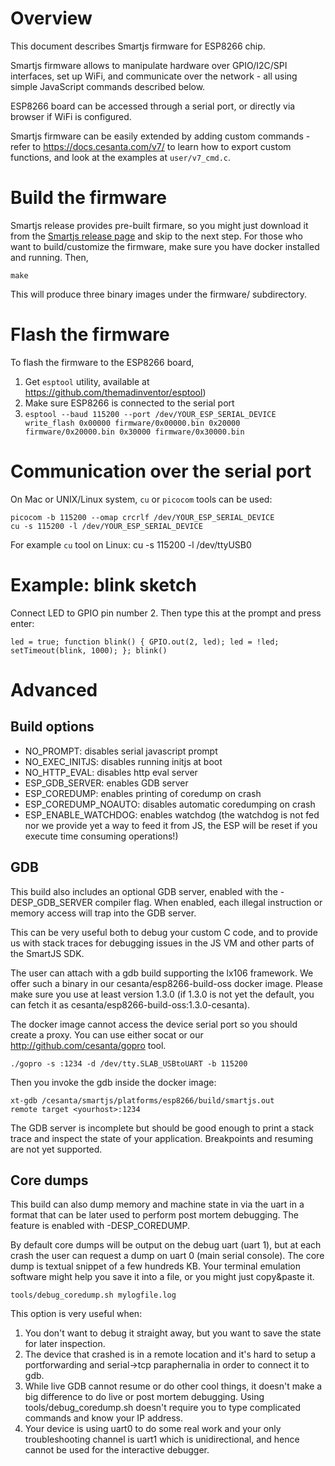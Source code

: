 # Overview

This document describes Smartjs firmware for ESP8266 chip.

Smartjs firmware allows to manipulate hardware over GPIO/I2C/SPI interfaces,
set up WiFi, and communicate over the network - all using simple JavaScript
commands described below.

ESP8266 board can be accessed through a serial port, or directly via browser if WiFi is configured.

Smartjs firmware can be easily extended by adding custom commands - refer to
https://docs.cesanta.com/v7/ to learn how to export custom functions, and look
at the examples at `user/v7_cmd.c`.

# Build the firmware

Smartjs release provides pre-built firmare, so you might just download
it from the
[Smartjs release page](https://github.com/cesanta/smart.js/releases) and
skip to the next step. For those who want to build/customize the firmware,
make sure you have docker installed and running. Then,

    make

This will produce three binary images under the firmware/ subdirectory.

# Flash the firmware
To flash the firmware to the ESP8266 board,

1. Get `esptool` utility, available at https://github.com/themadinventor/esptool)
2.  Make sure ESP8266 is connected to the serial port
3. `esptool --baud 115200 --port /dev/YOUR_ESP_SERIAL_DEVICE write_flash 0x00000 firmware/0x00000.bin 0x20000 firmware/0x20000.bin 0x30000 firmware/0x30000.bin`


# Communication over the serial port

On Mac or UNIX/Linux system, `cu` or `picocom` tools can be used:

    picocom -b 115200 --omap crcrlf /dev/YOUR_ESP_SERIAL_DEVICE
    cu -s 115200 -l /dev/YOUR_ESP_SERIAL_DEVICE

For example `cu` tool on Linux:
    cu -s 115200 -l /dev/ttyUSB0

# Example: blink sketch

Connect LED to GPIO pin number 2. Then type this at the prompt and press enter:

    led = true; function blink() { GPIO.out(2, led); led = !led; setTimeout(blink, 1000); }; blink()


# Advanced

## Build options

- NO_PROMPT: disables serial javascript prompt
- NO_EXEC_INITJS: disables running initjs at boot
- NO_HTTP_EVAL: disables http eval server
- ESP_GDB_SERVER: enables GDB server
- ESP_COREDUMP: enables printing of coredump on crash
- ESP_COREDUMP_NOAUTO: disables automatic coredumping on crash
- ESP_ENABLE_WATCHDOG: enables watchdog (the watchdog is not fed nor we provide yet a way to feed it from JS, the ESP will be reset if you execute time consuming operations!)

## GDB

This build also includes an optional GDB server, enabled with the -DESP_GDB_SERVER compiler flag.
When enabled, each illegal instruction or memory access will trap into the GDB server.

This can be very useful both to debug your custom C code, and to provide us with stack traces
for debugging issues in the JS VM and other parts of the SmartJS SDK.

The user can attach with a gdb build supporting the lx106 framework. We offer such a binary
in our cesanta/esp8266-build-oss docker image. Please make sure you use at least version 1.3.0
(if 1.3.0 is not yet the default, you can fetch it as cesanta/esp8266-build-oss:1.3.0-cesanta).

The docker image cannot access the device serial port so you should create a proxy. You can use
either socat or our http://github.com/cesanta/gopro tool.

    ./gopro -s :1234 -d /dev/tty.SLAB_USBtoUART -b 115200

Then you invoke the gdb inside the docker image:

    xt-gdb /cesanta/smartjs/platforms/esp8266/build/smartjs.out
    remote target <yourhost>:1234

The GDB server is incomplete but should be good enough to print a stack trace
and inspect the state of your application. Breakpoints and resuming are not yet supported.

## Core dumps

This build can also dump memory and machine state in via the uart in a format that can be later
used to perform post mortem debugging. The feature is enabled with -DESP_COREDUMP.

By default core dumps will be output on the debug uart (uart 1), but at each crash the user
can request a dump on uart 0 (main serial console).
The core dump is textual snippet of a few hundreds KB. Your terminal emulation software
might help you save it into a file, or you might just copy&paste it.

    tools/debug_coredump.sh mylogfile.log

This option is very useful when:

1. You don't want to debug it straight away, but you want to save the state for later inspection.
2. The device that crashed is in a remote location and it's hard to setup a portforwarding and serial->tcp paraphernalia in order to connect it to gdb.
3. While live GDB cannot resume or do other cool things, it doesn't make a big difference to do live or post mortem debugging. Using tools/debug_coredump.sh doesn't require you to type complicated commands and know your IP address.
4. Your device is using uart0 to do some real work and your only troubleshooting channel is uart1 which is unidirectional, and hence cannot be used for the interactive debugger.
